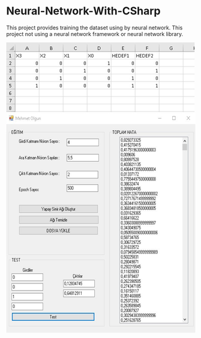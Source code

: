 # Neural-Network-With-CSharp
This project provides training the dataset using by neural network. This project not using a neural network framework or neural network library. 

<img src="https://github.com/mehmetolg/Neural-Network-With-CSharp/blob/master/Image/data.jpg" width="502" height="186">
<img src="https://github.com/mehmetolg/Neural-Network-With-CSharp/blob/master/Image/screen.jpg" width="601" height="586">
